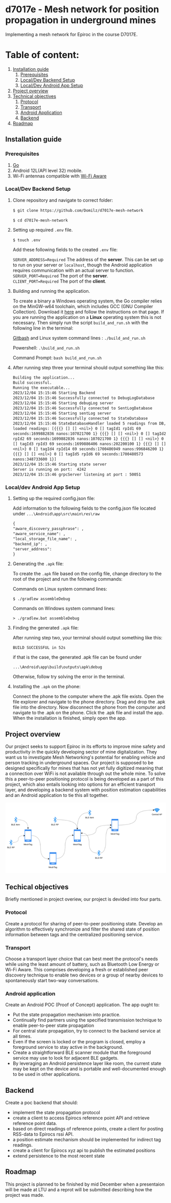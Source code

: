 # d7017e - Mesh network for position propagation in underground mines
Implementing a mesh network for Epiroc in the course D7017E.

 # Table of content:
 1. [Installation guide](#installation-guide)
    1. [Prerequisites](#prerequisites)
    2. [Local/Dev Backend Setup](#backend-setup)
    3. [Local/Dev Android App Setup](#app-setup)
 3. [Project overview](#project-overview)
 4. [Technical objectives](#technical-objectives)
    1. [Protocol](#protocol)
    2. [Transport](#transport)
    3. [Android Application](#android-application)
    4. [Backend](#backend)
  5. [Roadmap](#roadmap)

## Installation guide

### Prerequisites <a id="prerequisites"></a>
1. [Go](https://go.dev/)
2. Android 12L(API level 32) mobile.
3. Wi-Fi antennas compatible with [Wi-Fi Aware](https://www.wi-fi.org/discover-wi-fi/wi-fi-aware)

### Local/Dev Backend Setup <a id="backend-setup"></a>

1. Clone repository and navigate to correct folder:

   `$ git clone https://github.com/Domilz/d7017e-mesh-network`

   `$ cd d7017e-mesh-network`

2. Setting up required `.env` file.   

   `$ touch .env`

   Add these following fields to the created `.env` file:

   `SERVER_ADDRESS=Required` The address of the **server**. This can be set up to run on your server or `localhost`, though the Android application requires communication with an actual server to function. <br />
   `SERVER_PORT=Required` The port of the **server**. <br />
   `CLIENT_PORT=Required` The port of the **client**. <br />

3. Building and running the application.

   To create a binary a Windows operating system, the Go compiler relies on the MinGW-w64 toolchain, which includes GCC (GNU Compiler Collection). Download it [here](https://www.msys2.org/) and follow the instructions on that page. If you are running the application on a **Linux** operating system this is not necessary. Then simply run the script `build_and_run.sh` with the following line in the terminal: 

   [Gitbash](https://git-scm.com/downloads) and Linux system command lines :
   `./build_and_run.sh`

   Powershell:
   `.\build_and_run.sh`

   Command Prompt:
   `bash build_and_run.sh`

4. After running step three your terminal should output something like this:

   ```
   Building the application...
   Build successful.
   Running the executable...
   2023/12/04 15:15:46 Starting Backend
   2023/12/04 15:15:46 Successfully connected to DebugLogDatabase
   2023/12/04 15:15:46 Starting debugLog server
   2023/12/04 15:15:46 Successfully connected to SentLogDatabase
   2023/12/04 15:15:46 Starting sentLog server
   2023/12/04 15:15:46 Successfully connected to StateDatabase
   2023/12/04 15:15:46 StateDatabaseHandler loaded 5 readings from DB, loaded readings: [{{{} [] [] <nil>} 0 [] tagId1 rpId1 69 seconds:1699882836 nanos:107021700 1} {{{} [] [] <nil>} 0 [] tagId2 rpId2 69 seconds:1699882836 nanos:107021700 1} {{{} [] [] <nil>} 0 [] tagId3 rpId3 69 seconds:1699886406 nanos:202200100 1} {{{} [] [] <nil>} 0 [] tagId4 rpId14 69 seconds:1700486949 nanos:996846200 1} {{{} [] [] <nil>} 0 [] tagId5 rpId6 69 seconds:1700480573 nanos:348733600 1}]
   2023/12/04 15:15:46 Starting state server
   Server is running on port:  4242
   2023/12/04 15:15:46 grpcServer listening at port : 50051
   ```

### Local/dev Android App Setup <a id="app-setup"></a>

1. Setting up the required config.json file:

   Add information to the following fields to the config.json file located under `...\Android\app\src\main\res\raw`
   
    ```
    {
   "aware_discovery_passphrase": ,
   "aware_service_name": ,
   "local_storage_file_name": ,
   "backend_ip": ,
   "server_address":
    }
    ```
2. Generating the `.apk` file:

    To create the `.apk` file based on the config file, change directory to the root of the project and run the following commands:

    Commands on Linux system command lines:
    ```
    $ ./gradlew assembleDebug
    ```

    Commands on Windows system command lines:
    ```
    > ./gradlew.bat assembleDebug
    ```
3. Finding the generated `.apk` file:
   
   After running step two, your terminal should output something like this:
   ```
   BUILD SUCCESSFUL in 52s
   ```
   
   if that is the case, the generated .apk file can be found under
   ```
   ...\Android\app\build\outputs\apk\debug
   ```
   
   Otherwise, follow try solving the error in the terminal.
  
4. Installing the `.apk` on the phone:

   Connect the phone to the computer where the .apk file exists. Open the file explorer and
   navigate to the phone directory. Drag and drop the .apk file into the directory. Now
   disconnect the phone from the computer and navigate to the .apk on the phone. Click the
   .apk file and install the app. When the installation is finished, simply open the app.


## Project overview <a id="project-overview"></a>
Our project seeks to support Epiroc in its efforts to improve mine safety and productivity in the quickly developing sector of mine digitalization. They want us to investigate Mesh Networking's potential for enabling vehicle and person tracking in underground spaces. Our project is supposed to be designed specifically for mines that has not yet fully digitized meaning that a connection over WiFi is not available through out the whole mine. To solve this a peer-to-peer positioning protocol is being developed as a part of this project, which also entails looking into options for an efficient transport layer, and developing a backend system with position estimation capabilities and an Android application to tie this all together.

<p align="center">
  <img src="https://github.com/Domilz/d7017e-mesh-network/blob/main/img/mesh.png" />
</p>

## Techical objectives <a id="technical-objectives"></a>
Briefly mentioned in project overiew, our project is devided into four parts.

### Protocol <a id="protocol"></a>
Create a protocol for sharing of peer-to-peer positioning state. Develop an algorithm to effectively synchronize and filter the shared state of position information between tags and the centralized positioning service.

### Transport <a id="transport"></a>
Choose a transport layer choice that can best meet the protocol's needs while using the least amount of battery, such as Bluetooth Low Energy or Wi-Fi Aware. This comprises developing a fresh or established peer discovery technique to enable two devices or a group of nearby devices to spontaneously start two-way conversations.

### Android application <a id="android-application"></a>
Create an Android POC (Proof of Concept) application. The app ought to:

- Put the state propagation mechanism into practice.
- Continually find partners using the specified transmission technique to enable peer-to-peer state propagation
- For central state propagation, try to connect to the backend service at all times.
- Even if the screen is locked or the program is closed, employ a foreground service to stay active in the background.
- Create a straightforward BLE scanner module that the foreground service may use to look for adjacent BLE gadgets.
- By leveraging an Android persistence layer like room, the current state may be kept on the device and is portable and well-documented enough to be used in other applications.

## Backend <a id="backend"></a>
Create a poc backend that should:
- implement the state propagation protocol
- create a client to access Epirocs reference point API and retrieve reference point data.
- based on direct readings of reference points, create a client for posting RSS-data to Epirocs rssi API.
- a position estimate mechanism should be implemented for indirect tag readings.
- create a client for Epirocs xyz api to publish the estimated positions
- extend persistence to the most recent state

## Roadmap <a id="roadmap"></a>
This project is planned to be finished by mid December when a presentaion will be made at LTU and a reprot will be submitted describing how the project was made.
